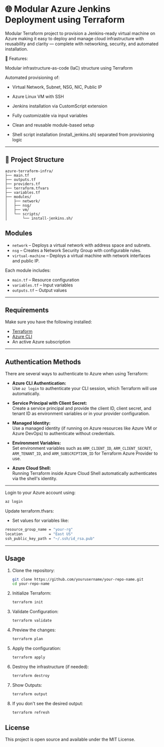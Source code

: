 # 🌐 Modular Azure Jenkins Deployment using Terraform

Modular Terraform project to provision a Jenkins-ready virtual machine on Azure making it easy to deploy and manage cloud infrastructure with reusability and clarity — complete with networking, security, and automated installation.

🔧 Features:

Modular infrastructure-as-code (IaC) structure using Terraform

Automated provisioning of:

- Virtual Network, Subnet, NSG, NIC, Public IP

- Azure Linux VM with SSH

- Jenkins installation via CustomScript extension

- Fully customizable via input variables

- Clean and reusable module-based setup

- Shell script installation (install_jenkins.sh) separated from provisioning logic


---

## 📁 Project Structure

```
azure-terraform-infra/
├── main.tf
├── outputs.tf
├── providers.tf
├── terraform.tfvars
├── variables.tf
├── modules/
│   ├── network/
│   ├── nsg/
│   ├── vm/
│   └── scripts/
│       └── install-jenkins.sh/
```
## Modules


- `network` – Deploys a virtual network with address space and subnets.
- `nsg` – Creates a Network Security Group with configurable rules.
- `virtual-machine` – Deploys a virtual machine with network interfaces and public IP.

Each module includes:
- `main.tf` – Resource configuration
- `variables.tf` – Input variables
- `outputs.tf` – Output values

---

## Requirements

Make sure you have the following installed:

- [Terraform](https://developer.hashicorp.com/terraform/downloads)
- [Azure CLI](https://learn.microsoft.com/en-us/cli/azure/install-azure-cli)
- An active Azure subscription
---

## Authentication Methods

There are several ways to authenticate to Azure when using Terraform:

- **Azure CLI Authentication:**  
  Use `az login` to authenticate your CLI session, which Terraform will use automatically.

- **Service Principal with Client Secret:**  
  Create a service principal and provide the client ID, client secret, and tenant ID as environment variables or in your provider configuration.

- **Managed Identity:**  
  Use a managed identity (if running on Azure resources like Azure VM or Azure DevOps) to authenticate without credentials.

- **Environment Variables:**  
  Set environment variables such as `ARM_CLIENT_ID`, `ARM_CLIENT_SECRET`, `ARM_TENANT_ID`, and `ARM_SUBSCRIPTION_ID` for Terraform Azure Provider to use.

- **Azure Cloud Shell:**  
  Running Terraform inside Azure Cloud Shell automatically authenticates via the shell's identity.


---

Login to your Azure account using:

```bash
az login
```
Update terraform.tfvars:
 - Set values for variables like:
```bash
resource_group_name = "your-rg"
location            = "East US"
ssh_public_key_path = "~/.ssh/id_rsa.pub"

```
---
##  Usage

1. Clone the repository:

    ```bash
    git clone https://github.com/yourusername/your-repo-name.git
    cd your-repo-name
    ```

2. Initialize Terraform:

    ```bash
    terraform init
    ```
3. Validate Configuration:

    ```bash
    terraform validate
    ```

4. Preview the changes:

    ```bash
    terraform plan
    ```
5. Apply the configuration:

    ```bash
    terraform apply
    ```
6. Destroy the infrastructure (if needed):

    ```bash
    terraform destroy
    ```
7. Show Outputs:

    ```bash
    terraform output
    ```
7. If you don't see the desired output:

    ```bash
    terraform refresh
    ```


## License

This project is open source and available under the MIT License.
